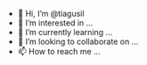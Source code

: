 - 👋 Hi, I’m @tiagusil
- 👀 I’m interested in ...
- 🌱 I’m currently learning ...
- 💞️ I’m looking to collaborate on ...
- 📫 How to reach me ...

<!---
tiagusil/tiagusil is a ✨ special ✨ repository because its `README.md` (this file) appears on your GitHub profile.
You can click the Preview link to take a look at your changes.
--->
